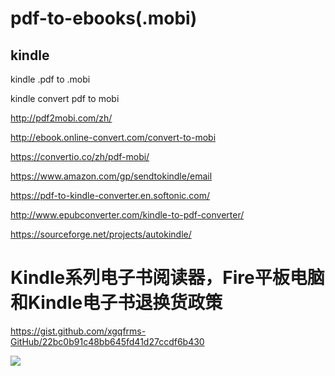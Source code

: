 # pdf-to-ebooks(.mobi)



## kindle


kindle .pdf to .mobi 



kindle convert pdf to mobi



http://pdf2mobi.com/zh/

http://ebook.online-convert.com/convert-to-mobi

https://convertio.co/zh/pdf-mobi/






https://www.amazon.com/gp/sendtokindle/email







https://pdf-to-kindle-converter.en.softonic.com/

http://www.epubconverter.com/kindle-to-pdf-converter/

https://sourceforge.net/projects/autokindle/





# Kindle系列电子书阅读器，Fire平板电脑和Kindle电子书退换货政策


https://gist.github.com/xgqfrms-GitHub/22bc0b91c48bb645fd41d27ccdf6b430



![](https://cloud.githubusercontent.com/assets/18028768/26034881/5857455c-38f6-11e7-83c9-a032bcaba6c8.PNG)




